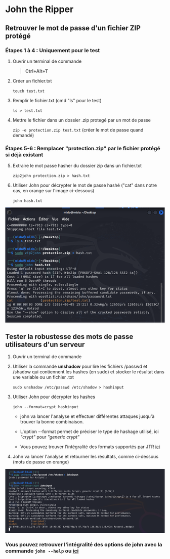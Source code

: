 # John the Ripper

## Retrouver le mot de passe d'un fichier ZIP protégé

### Étapes 1 à 4 : Uniquement pour le test

1) Ouvrir un terminal de commande

   > **Ctrl+Alt+T**

2) Créer un fichier.txt

   `touch test.txt`

3) Remplir le fichier.txt (cmd "ls" pour le test)
   
   `ls > test.txt`

4) Mettre le fichier dans un dossier .zip protegé par un mot de passe

   `zip -e protection.zip test.txt` (créer le mot de passe quand demandé)

### Étapes 5-6 : Remplacer "protection.zip" par le fichier protégé si déjà existant

5) Extraire le mot passe hasher du dossier zip dans un fichier.txt
   
   `zip2john protection.zip > hash.txt`

6) Utiliser John pour décrypter le mot de passe hashé ("cat" dans notre cas, en orange sur l'image ci-dessous)

   `john hash.txt`

![zip](https://github.com/WildCodeSchool/tssr-2405-p1-g1-Jhon/blob/main/images/JohnZIP.png)

## Tester la robustesse des mots de passe utilisateurs d'un serveur

1) Ouvrir un terminal de commande
   
2) Utiliser la commande **unshadow** pour lire les fichiers /passwd et /shadow qui contiennent les hashes (en sudo) et stocker le résultat dans une variable ou un fichier .txt
   
   `sudo unshadow /etc/passwd /etc/shadow > hashinput`

3) Utiliser John pour décrypter les hashes

   `john --format=crypt hashinput`

      - john va lancer l'analyse et effectuer différentes attaques jusqu'à trouver la bonne combinaison.

      - L'option --format permet de préciser le type de hashage utilisé, ici *"crypt"* pour *"generic crypt"*

      - Vous pouvez trouver l'intégralité des formats supportés par JTR [ici](https://pentestmonkey.net/cheat-sheet/john-the-ripper-hash-formats)

4) John va lancer l'analyse et retourner les résultats, comme ci-dessous (mots de passe en orange)

![passwd](https://github.com/WildCodeSchool/tssr-2405-p1-g1-Jhon/blob/main/images/mdpusers.png)

### Vous pouvez retrouver l'intégralité des options de john avec la commande `john --help` ou [ici](https://github.com/WildCodeSchool/tssr-2405-p1-g1-Jhon/blob/main/images/liste_commandes)
